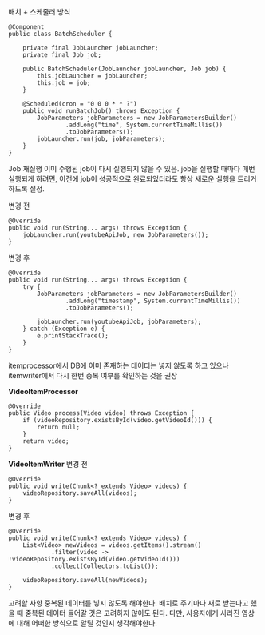 배치 + 스케줄러 방식
```
@Component
public class BatchScheduler {

    private final JobLauncher jobLauncher;
    private final Job job;

    public BatchScheduler(JobLauncher jobLauncher, Job job) {
        this.jobLauncher = jobLauncher;
        this.job = job;
    }

    @Scheduled(cron = "0 0 0 * * ?")
    public void runBatchJob() throws Exception {
        JobParameters jobParameters = new JobParametersBuilder()
                .addLong("time", System.currentTimeMillis())
                .toJobParameters();
        jobLauncher.run(job, jobParameters);
    }
}
```

Job 재실행
이미 수행된 job이 다시 실행되지 않을 수 있음.
job을 실행할 때마다 매번 실행되게 하려면, 이전에 job이 성공적으로 완료되었더라도 항상 새로운 실행을 트리거하도록 설정.

변경 전
```
@Override  
public void run(String... args) throws Exception {  
    jobLauncher.run(youtubeApiJob, new JobParameters());  
}
```

변경 후
```
@Override  
public void run(String... args) throws Exception {  
    try {  
        JobParameters jobParameters = new JobParametersBuilder()  
                .addLong("timestamp", System.currentTimeMillis())  
                .toJobParameters();  
  
        jobLauncher.run(youtubeApiJob, jobParameters);  
    } catch (Exception e) {  
        e.printStackTrace();  
    }  
}
```



itemprocessor에서 DB에 이미 존재하는 데이터는 넣지 않도록 하고 있으나 itemwriter에서 다시 한번 중복 여부를 확인하는 것을 권장

**VideoItemProcessor**
```
@Override  
public Video process(Video video) throws Exception {  
    if (videoRepository.existsById(video.getVideoId())) {  
        return null;  
    }  
    return video;  
}
```

**VideoItemWriter**
변경 전
```
@Override  
public void write(Chunk<? extends Video> videos) {  
    videoRepository.saveAll(videos);  
}
```

변경 후
```
@Override  
public void write(Chunk<? extends Video> videos) {  
    List<Video> newVideos = videos.getItems().stream()  
            .filter(video -> !videoRepository.existsById(video.getVideoId()))  
            .collect(Collectors.toList());  
  
    videoRepository.saveAll(newVideos);  
}
```





















고려할 사항
중복된 데이터를 넣지 않도록 해야한다.
배치로 주기마다 새로 받는다고 했을 때 중복된 데이터 들어갈 것은 고려하지 않아도 된다.
다만, 사용자에게 사라진 영상에 대해 어떠한 방식으로 알릴 것인지 생각해야한다.



